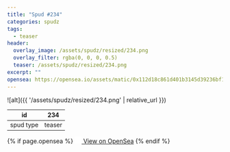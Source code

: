 ```yaml
---
title: "Spud #234"
categories: spudz
tags:
  - teaser
header:
  overlay_image: /assets/spudz/resized/234.png
  overlay_filter: rgba(0, 0, 0, 0.5)
  teaser: /assets/spudz/resized/234.png
excerpt: ""
opensea: https://opensea.io/assets/matic/0x112d18c861d401b3145d39236bf149f01e18beed/234
---
```

![alt]({{ '/assets/spudz/resized/234.png' | relative_url }})

| id | 234 |
|-|-|
| spud type | teaser |

{% if page.opensea %}
<a href="{{page.opensea}}" class="btn btn--info" onclick="window.open(this.href, '_blank'); return false;"><img src="/assets/images/opensea.svg" width="16px"><span>  View on OpenSea</span></a>
{% endif %}
